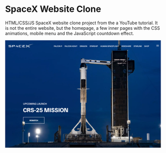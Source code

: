 # SpaceX Website Clone

HTML/CSS/JS SpaceX website clone project from the a YouTube tutorial. It is not the entire website, but the homepage, a few inner pages with the CSS animations, mobile menu and the JavaScript countdown effect.

![SpaceX Website](img/screen.jpg)

